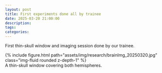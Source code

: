 ```yaml
---
layout: post
title: First experiments done all by trainee
date: 2025-03-20 21:00:00
description: 
tags: 
categories: 
---
```

First thin-skull window and imaging session done by our trainee.

<div class="row mt-3">
    <div class="col-sm mt-3 mt-md-0">
        {% include figure.html path="assets/img/research/brainImg_20250320.jpg" class="img-fluid rounded z-depth-1" %}
    </div>
</div>
<div class="caption">
    A thin-skull window covering both hemispheres.
</div>